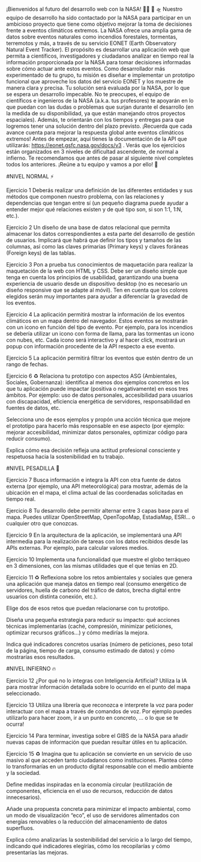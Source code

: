 ¡Bienvenidos al futuro del desarrollo web con la NASA! 👩‍🚀 🚀 🛸
Nuestro equipo de desarrollo ha sido contactado por la NASA para participar en un ambicioso proyecto que tiene como objetivo mejorar la toma de decisiones frente a eventos climáticos extremos. La NASA ofrece una amplia gama de datos sobre eventos naturales como incendios forestales, tormentas, terremotos y más, a través de su servicio EONET (Earth Observatory Natural Event Tracker).
El propósito es desarrollar una aplicación web que permita a científicos, investigadores y ciudadanos analizar en tiempo real la información proporcionada por la NASA para tomar decisiones informadas sobre cómo actuar ante estos eventos. 
Como desarrollador más experimentado de tu grupo, tu misión es diseñar e implementar un prototipo funcional que aproveche los datos del servicio EONET y los muestre de manera clara y precisa. Tu solución será evaluada por la NASA, por lo que se espera un desarrollo impecable. 
No te preocupes, el equipo de científicos e ingenieros de la NASA (a.k.a. tus profesores) te apoyarán en lo que puedan con las dudas o problemas que surjan durante el desarrollo (en la medida de su disponibilidad, ya que están manejando otros proyectos espaciales). Además, te orientarán con los tiempos y entregas para que logremos tener una solución dentro del plazo previsto. ¡Recuerda que cada avance cuenta para mejorar la respuesta global ante eventos climáticos extremos!
Antes de empezar, aquí tienes la documentación de la API que utilizarás:  https://eonet.gsfc.nasa.gov/docs/v3 . Verás que los ejercicios están organizados en 3 niveles de dificultad ascendente, de normal a infierno. Te recomendamos que antes de pasar al siguiente nivel completes todos los anteriores. 
¡Reúne a tu equipo y vamos a por ello! 🚀 


#NIVEL NORMAL ⚡

Ejercicio 1
Deberás realizar una definición de las diferentes entidades y sus métodos que componen nuestro problema, con las relaciones y dependencias que tengan entre sí (un pequeño diagrama puede ayudar a entender mejor qué relaciones existen y de qué tipo son, si son 1:1, 1:N, etc.).


Ejercicio 2
Un diseño de una base de datos relacional que permita almacenar los datos  correspondientes a esta parte del desarrollo de gestión de usuarios. Implicará  que habrá que definir los tipos y tamaños de las columnas, así como las claves  primarias (Primary keys) y claves foráneas (Foreign keys) de las tablas.


Ejercicio 3
Pon a prueba tus conocimientos de maquetación para realizar la maquetación de la web con HTML y CSS. Debe ser un diseño simple que tenga en cuenta los principios de usabilidad, garantizando una buena experiencia de usuario desde un dispositivo desktop (no es necesario un diseño responsive que se adapte al móvil).
Ten en cuenta que los colores elegidos serán muy importantes para ayudar a diferenciar la gravedad de los eventos.


Ejercicio 4
La aplicación permitirá mostrar la información de los eventos climáticos en un mapa dentro del navegador. Estos eventos se mostrarán con un icono en función del tipo de evento. Por ejemplo, para los incendios se debería utilizar un icono con forma de llama, para las tormentas un icono con nubes, etc. Cada icono será interactivo y al hacer click, mostrará un popup con información procedente de la API respecto a ese evento.


Ejercicio 5
La aplicación permitirá filtrar los eventos que estén dentro de un rango de fechas.


Ejercicio 6 ♻️
Relaciona tu prototipo con aspectos ASG (Ambientales, Sociales, Gobernanza): identifica al menos dos ejemplos concretos en los que tu aplicación puede impactar (positiva o negativamente) en esos tres ámbitos. Por ejemplo: uso de datos personales, accesibilidad para usuarios con discapacidad, eficiencia energética de servidores, responsabilidad en fuentes de datos, etc.


Selecciona uno de esos ejemplos y propón una acción técnica que mejore el prototipo para hacerlo más responsable en ese aspecto (por ejemplo: mejorar accesibilidad, minimizar datos personales, optimizar código para reducir consumo).


Explica cómo esa decisión refleja una actitud profesional consciente y respetuosa hacia la sostenibilidad en tu trabajo.

#NIVEL PESADILLA 👻

Ejercicio 7
Busca información e integra la API con otra fuente de datos externa (por ejemplo, una API meteorológica) para mostrar, además de la ubicación en el mapa, el clima actual de las coordenadas solicitadas en tiempo real.


Ejercicio 8
Tu desarrollo debe permitir alternar entre 3 capas base para el mapa. Puedes utilizar OpenStreetMap, OpenTopoMap, EstadiaMap, ESRI… o cualquier otro que conozcas.


Ejercicio 9
En la arquitectura de la aplicación, se implementará una API intermedia para la realización de tareas con los datos recibidos desde las APIs externas. Por ejemplo, para calcular valores medios.

Ejercicio 10
Implementa una funcionalidad que muestre el globo terráqueo en 3 dimensiones, con las mismas utilidades que el que tenías en 2D.


Ejercicio 11 ♻️
Reflexiona sobre los retos ambientales y sociales que genera una aplicación que maneja datos en tiempo real (consumo energético de servidores, huella de carbono del tráfico de datos, brecha digital entre usuarios con distinta conexión, etc.).

Elige dos de esos retos que puedan relacionarse con tu prototipo.

Diseña una pequeña estrategia para reducir su impacto: qué acciones técnicas implementarías (caché, compresión, minimizar peticiones, optimizar recursos gráficos…) y cómo medirías la mejora.

Indica qué indicadores concretos usarías (número de peticiones, peso total de la página, tiempo de carga, consumo estimado de datos) y cómo mostrarías esos resultados.


#NIVEL INFIERNO 🔥

Ejercicio 12 
¿Por qué no lo integras con Inteligencia Artificial? Utiliza la IA para mostrar información detallada sobre lo ocurrido en el punto del mapa seleccionado. 


Ejercicio 13
Utiliza una librería que reconozca e interprete la voz para poder interactuar con el mapa a través de comandos de voz. Por ejemplo puedes utilizarlo para hacer zoom, ir a un punto en concreto, … o lo que se te ocurra!


Ejercicio 14
Para terminar, investiga sobre el GIBS de la NASA para añadir nuevas capas de información que puedan resultar útiles en tu aplicación.


Ejercicio 15 ♻️
Imagina que tu aplicación se convierte en un servicio de uso masivo al que acceden tanto ciudadanos como instituciones. Plantea cómo lo transformarías en un producto digital responsable con el medio ambiente y la sociedad.

Define medidas inspiradas en la economía circular (reutilización de componentes, eficiencia en el uso de recursos, reducción de datos innecesarios).

Añade una propuesta concreta para minimizar el impacto ambiental, como un modo de visualización “eco”, el uso de servidores alimentados con energías renovables o la reducción del almacenamiento de datos superfluos.

Explica cómo analizarías la sostenibilidad del servicio a lo largo del tiempo, indicando qué indicadores elegirías, cómo los recopilarías y cómo presentarías las mejoras.

